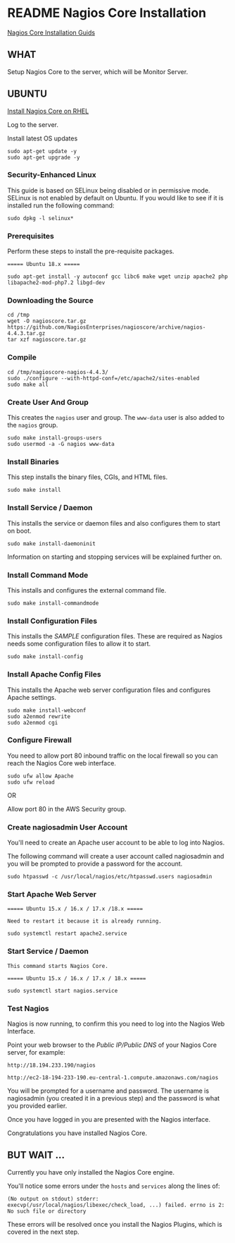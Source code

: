 # README Nagios Core Installation

[Nagios Core Installation Guids](https://assets.nagios.com/downloads/nagioscore/docs/nagioscore/4/en/quickstart.html?__hstc=118811158.a53919d4e93d557baaec794e81093a95.1548065954439.1548065954439.1548071096337.2&__hssc=118811158.7.1548071096337&__hsfp=1156883818#_ga=2.25587709.1966153250.1548065953-2105078507.1548065953)

## WHAT

Setup Nagios Core to the server, which will be Monitor Server.

## UBUNTU

[Install Nagios Core on RHEL](https://support.nagios.com/kb/article/nagios-core-installing-nagios-core-from-source-96.html#Ubuntu)

Log to the server.

Install latest OS updates
```
sudo apt-get update -y
sudo apt-get upgrade -y
```

### Security-Enhanced Linux

This guide is based on SELinux being disabled or in permissive mode. SELinux is not enabled by default on Ubuntu. If you would like to see if it is installed run the following command:
```
sudo dpkg -l selinux*
```

### Prerequisites

Perform these steps to install the pre-requisite packages.
```
===== Ubuntu 18.x =====

sudo apt-get install -y autoconf gcc libc6 make wget unzip apache2 php libapache2-mod-php7.2 libgd-dev
```

### Downloading the Source

```
cd /tmp
wget -O nagioscore.tar.gz https://github.com/NagiosEnterprises/nagioscore/archive/nagios-4.4.3.tar.gz
tar xzf nagioscore.tar.gz
```

### Compile

```
cd /tmp/nagioscore-nagios-4.4.3/
sudo ./configure --with-httpd-conf=/etc/apache2/sites-enabled
sudo make all
```


### Create User And Group

This creates the `nagios` user and group. The `www-data` user is also added to the `nagios` group.
```
sudo make install-groups-users
sudo usermod -a -G nagios www-data
```

### Install Binaries

This step installs the binary files, CGIs, and HTML files.
```
sudo make install
```

### Install Service / Daemon

This installs the service or daemon files and also configures them to start on boot.
```
sudo make install-daemoninit
```

Information on starting and stopping services will be explained further on.


### Install Command Mode

This installs and configures the external command file.
```
sudo make install-commandmode
```

### Install Configuration Files

This installs the *SAMPLE* configuration files. These are required as Nagios needs some configuration files to allow it to start.
```
sudo make install-config
```

### Install Apache Config Files

This installs the Apache web server configuration files and configures Apache settings.
```
sudo make install-webconf
sudo a2enmod rewrite
sudo a2enmod cgi
```

### Configure Firewall

You need to allow port 80 inbound traffic on the local firewall so you can reach the Nagios Core web interface.
```
sudo ufw allow Apache
sudo ufw reload
```

OR

Allow port 80 in the AWS Security group.


### Create nagiosadmin User Account

You'll need to create an Apache user account to be able to log into Nagios.

The following command will create a user account called nagiosadmin and you will be prompted to provide a password for the account.
```
sudo htpasswd -c /usr/local/nagios/etc/htpasswd.users nagiosadmin
```

### Start Apache Web Server

```
===== Ubuntu 15.x / 16.x / 17.x /18.x =====

Need to restart it because it is already running.

sudo systemctl restart apache2.service
```

### Start Service / Daemon

```
This command starts Nagios Core.

===== Ubuntu 15.x / 16.x / 17.x / 18.x =====

sudo systemctl start nagios.service
```

### Test Nagios

Nagios is now running, to confirm this you need to log into the Nagios Web Interface.

Point your web browser to the *Public IP/Public DNS* of your Nagios Core server, for example:

```
http://18.194.233.190/nagios

http://ec2-18-194-233-190.eu-central-1.compute.amazonaws.com/nagios
```

You will be prompted for a username and password. The username is nagiosadmin (you created it in a previous step) and the password is what you provided earlier.

Once you have logged in you are presented with the Nagios interface. 

Congratulations you have installed Nagios Core.



## BUT WAIT ...

Currently you have only installed the Nagios Core engine.

You'll notice some errors under the `hosts` and `services` along the lines of:
```
(No output on stdout) stderr: execvp(/usr/local/nagios/libexec/check_load, ...) failed. errno is 2: No such file or directory
```

These errors will be resolved once you install the Nagios Plugins, which is covered in the next step.










